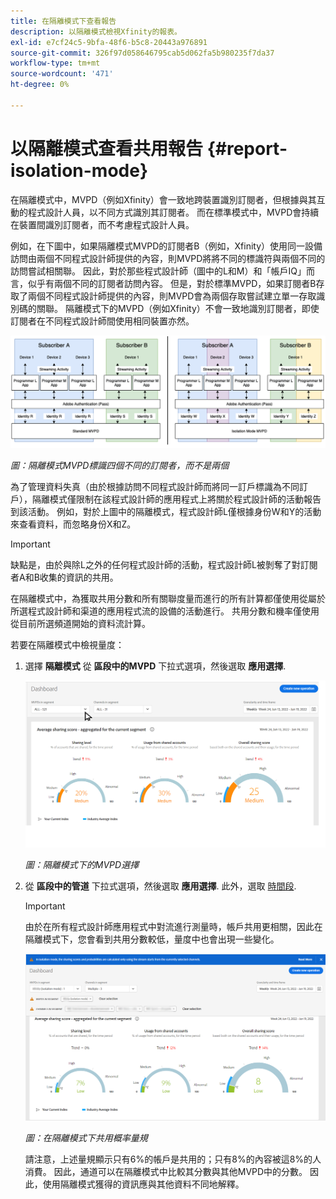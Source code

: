 ```yaml
---
title: 在隔離模式下查看報告
description: 以隔離模式檢視Xfinity的報表。
exl-id: e7cf24c5-9bfa-48f6-b5c8-20443a976891
source-git-commit: 326f97d058646795cab5d062fa5b980235f7da37
workflow-type: tm+mt
source-wordcount: '471'
ht-degree: 0%

---
```


# 以隔離模式查看共用報告 {#report-isolation-mode}

在隔離模式中，MVPD（例如Xfinity）會一致地跨裝置識別訂閱者，但根據與其互動的程式設計人員，以不同方式識別其訂閱者。 而在標準模式中，MVPD會持續在裝置間識別訂閱者，而不考慮程式設計人員。

例如，在下圖中，如果隔離模式MVPD的訂閱者B（例如，Xfinity）使用同一設備訪問由兩個不同程式設計師提供的內容，則MVPD將將不同的標識符與兩個不同的訪問嘗試相關聯。 因此，對於那些程式設計師（圖中的L和M）和「帳戶IQ」而言，似乎有兩個不同的訂閱者訪問內容。 但是，對於標準MVPD，如果訂閱者B存取了兩個不同程式設計師提供的內容，則MVPD會為兩個存取嘗試建立單一存取識別碼的關聯。 隔離模式下的MVPD（例如Xfinity）不會一致地識別訂閱者，即使訂閱者在不同程式設計師間使用相同裝置亦然。

![](assets/isolation-diff-new.png)

*圖：隔離模式MVPD標識四個不同的訂閱者，而不是兩個*

為了管理資料失真（由於根據訪問不同程式設計師而將同一訂戶標識為不同訂戶），隔離模式僅限制在該程式設計師的應用程式上將關於程式設計師的活動報告到該活動。 例如，對於上圖中的隔離模式，程式設計師L僅根據身份W和Y的活動來查看資料，而忽略身份X和Z。

>[!IMPORTANT]
>
> 缺點是，由於與除L之外的任何程式設計師的活動，程式設計師L被剝奪了對訂閱者A和B收集的資訊的共用。

在隔離模式中，為獲取共用分數和所有關聯度量而進行的所有計算都僅使用從屬於所選程式設計師和渠道的應用程式流的設備的活動進行。
共用分數和機率僅使用從目前所選頻道開始的資料流計算。

若要在隔離模式中檢視量度：

1. 選擇 **隔離模式** 從 **區段中的MVPD** 下拉式選項，然後選取 **應用選擇**.

   ![](assets/xfinity-in-segment.gif)

   *圖：隔離模式下的MVPD選擇*

1. 從 **區段中的管道** 下拉式選項，然後選取 **應用選擇**. 此外，選取 [時間段](/help/AccountIQ/product-concepts.md#granularity-def).

   >[!IMPORTANT]
   >
   >由於在所有程式設計師應用程式中對流進行測量時，帳戶共用更相關，因此在隔離模式下，您會看到共用分數較低，量度中也會出現一些變化。

   ![](assets/aggregate-sharing-isolation.png)

   *圖：在隔離模式下共用概率量規*

   請注意，上述量規顯示只有6%的帳戶是共用的；只有8%的內容被這8%的人消費。 因此，通道可以在隔離模式中比較其分數與其他MVPD中的分數。 因此，使用隔離模式獲得的資訊應與其他資料不同地解釋。
